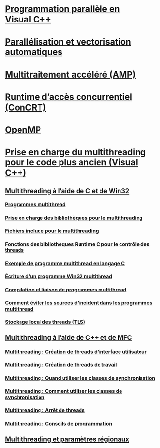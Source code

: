 # [Programmation parallèle en Visual C++](parallel-programming-in-visual-cpp.md)
# [Parallélisation et vectorisation automatiques](auto-parallelization-and-auto-vectorization.md)
# [Multitraitement accéléré (AMP)](amp/toc.md)
# [Runtime d’accès concurrentiel (ConCRT)](concrt/toc.md)
# [OpenMP](openmp/toc.md)
# [Prise en charge du multithreading pour le code plus ancien (Visual C++)](multithreading-support-for-older-code-visual-cpp.md)
## [Multithreading à l’aide de C et de Win32](multithreading-with-c-and-win32.md)
### [Programmes multithread](multithread-programs.md)
### [Prise en charge des bibliothèques pour le multithreading](library-support-for-multithreading.md)
### [Fichiers include pour le multithreading](include-files-for-multithreading.md)
### [Fonctions des bibliothèques Runtime C pour le contrôle des threads](c-run-time-library-functions-for-thread-control.md)
### [Exemple de programme multithread en langage C](sample-multithread-c-program.md)
### [Écriture d’un programme Win32 multithread](writing-a-multithreaded-win32-program.md)
### [Compilation et liaison de programmes multithread](compiling-and-linking-multithread-programs.md)
### [Comment éviter les sources d’incident dans les programmes multithread](avoiding-problem-areas-with-multithread-programs.md)
### [Stockage local des threads (TLS)](thread-local-storage-tls.md)
## [Multithreading à l’aide de C++ et de MFC](multithreading-with-cpp-and-mfc.md)
### [Multithreading : Création de threads d’interface utilisateur](multithreading-creating-user-interface-threads.md)
### [Multithreading : Création de threads de travail](multithreading-creating-worker-threads.md)
### [Multithreading : Quand utiliser les classes de synchronisation](multithreading-when-to-use-the-synchronization-classes.md)
### [Multithreading : Comment utiliser les classes de synchronisation](multithreading-how-to-use-the-synchronization-classes.md)
### [Multithreading : Arrêt de threads](multithreading-terminating-threads.md)
### [Multithreading : Conseils de programmation](multithreading-programming-tips.md)
## [Multithreading et paramètres régionaux](multithreading-and-locales.md)
